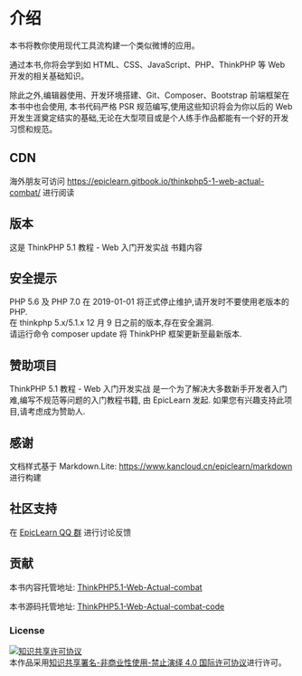 # 介绍

本书将教你使用现代工具流构建一个类似微博的应用。 

通过本书,你将会学到如 HTML、CSS、JavaScript、PHP、ThinkPHP 等 Web 开发的相关基础知识。

除此之外,编辑器使用、开发环境搭建、Git、Composer、Bootstrap 前端框架在本书中也会使用, 本书代码严格 PSR 规范编写,使用这些知识将会为你以后的 Web 开发生涯奠定结实的基础,无论在大型项目或是个人练手作品都能有一个好的开发习惯和规范。

## CDN

海外朋友可访问 https://epiclearn.gitbook.io/thinkphp5-1-web-actual-combat/ 进行阅读

## 版本

这是 ThinkPHP 5.1 教程 - Web 入门开发实战 书籍内容

## 安全提示
PHP 5.6 及 PHP 7.0 在 2019-01-01 将正式停止维护,请开发时不要使用老版本的 PHP.  
在 thinkphp 5.x/5.1.x 12 月 9 日之前的版本,存在安全漏洞.  
请运行命令 composer update 将 ThinkPHP 框架更新至最新版本.  

## 赞助项目

ThinkPHP 5.1 教程 - Web 入门开发实战 是一个为了解决大多数新手开发者入门难,编写不规范等问题的入门教程书籍, 由 EpicLearn 发起. 如果您有兴趣支持此项目,请考虑成为赞助人.

## 感谢

文档样式基于 Markdown.Lite: https://www.kancloud.cn/epiclearn/markdown 进行构建

## 社区支持

在 [EpicLearn QQ 群](https://jq.qq.com/?_wv=1027&k=5T19zAw)  进行讨论反馈

## 贡献

本书内容托管地址: [ThinkPHP5.1-Web-Actual-combat](https://github.com/EpicLearn/ThinkPHP5.1-Web-Actual-combat)

本书源码托管地址: [ThinkPHP5.1-Web-Actual-combat-code](https://github.com/EpicLearn/ThinkPHP5.1-Web-Actual-combat-code)
### License

<a rel="license" href="http://creativecommons.org/licenses/by-nc-nd/4.0/"><img alt="知识共享许可协议" style="border-width:0" src="https://i.creativecommons.org/l/by-nc-nd/4.0/88x31.png" /></a><br />本作品采用<a rel="license" href="http://creativecommons.org/licenses/by-nc-nd/4.0/">知识共享署名-非商业性使用-禁止演绎 4.0 国际许可协议</a>进行许可。
